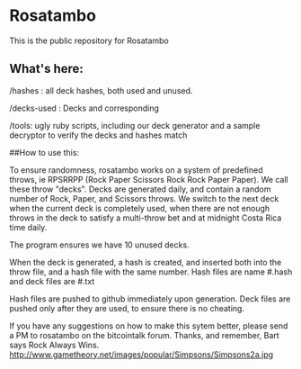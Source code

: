 # Rosatambo

This is the public repository for Rosatambo

## What's here:

/hashes : all deck hashes, both used and unused.

/decks-used  : Decks and corresponding 

/tools: ugly ruby scripts, including our deck generator and a sample decryptor to verify the decks and hashes match

##How to use this:

To ensure randomness, rosatambo works on a system of predefined throws, ie RPSRRPP (Rock Paper Scissors Rock Rock Paper Paper). We call these throw "decks".
Decks are generated daily, and contain a random number of Rock, Paper, and Scissors throws.  We switch to the next deck when the current deck is completely used, when there are not enough throws in the deck to satisfy a multi-throw bet and at midnight Costa Rica time daily. 

The program ensures we have 10 unused decks.

When the deck is generated, a hash is created, and inserted both into the throw file, and a hash file with the same number. Hash files are name #.hash and deck files are #.txt

Hash files are pushed to github immediately upon generation.  Deck files are pushed only after they are used, to ensure there is no cheating.

If you have any suggestions on how to make this sytem better, please send a PM to rosatambo on the bitcointalk forum. Thanks, and remember, Bart says Rock Always Wins.
<img>http://www.gametheory.net/images/popular/Simpsons/Simpsons2a.jpg</img>
